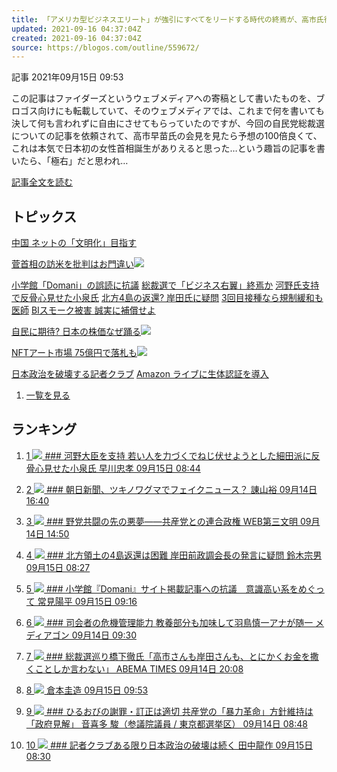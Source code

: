 ```yaml
---
title: 「アメリカ型ビジネスエリート」が強引にすべてをリードする時代の終焉が、高市氏待望の空気に繋がっている。
updated: 2021-09-16 04:37:04Z
created: 2021-09-16 04:37:04Z
source: https://blogos.com/outline/559672/
---
```


 記事
2021年09月15日 09:53

この記事はファイダーズというウェブメディアへの寄稿として書いたものを、ブロゴス向けにも転載していて、そのウェブメディアでは、これまで何を書いても決して何も言われずに自由にさせてもらっていたのですが、今回の自民党総裁選についての記事を依頼されて、高市早苗氏の会見を見たら予想の100倍良くて、これは本気で日本初の女性首相誕生がありえると思った…という趣旨の記事を書いたら、「極右」だと思われ…

[記事全文を読む](https://blogos.com/article/559672/)

## トピックス

[中国 ネットの「文明化」目指す](https://blogos.com/outline/559659/)

[菅首相の訪米を批判はお門違い](https://blogos.com/outline/559675/)![](https://static.blogos.com/pc/image/refine/new.png)

[小学館「Domani」の誤読に抗議](https://blogos.com/outline/559662/)
[総裁選で「ビジネス右翼」終焉か](https://blogos.com/outline/559672/)
[河野氏支持で反骨心見せた小泉氏](https://blogos.com/outline/559656/)
[北方4島の返還? 岸田氏に疑問](https://blogos.com/outline/559649/)
[3回目接種なら規制緩和も 医師](https://blogos.com/outline/559650/)
[BIスモーク被害 誠実に補償せよ](https://blogos.com/outline/559683/)

[自民に期待? 日本の株価なぜ踊る](https://blogos.com/outline/559691/)![](https://static.blogos.com/pc/image/refine/new.png)

[NFTアート市場 75億円で落札も](https://blogos.com/outline/559684/)![](https://static.blogos.com/pc/image/refine/new.png)

[日本政治を破壊する記者クラブ](https://blogos.com/outline/559657/)
[Amazon ライブに生体認証を導入](https://blogos.com/outline/559670/)
1.   [一覧を見る](https://blogos.com/article/pickup_archive/0/)

## ランキング

1.   [   1  ![](https://static.blogos.com/media/member/94/icon.png?1631676605)    ### 河野大臣を支持 若い人を力づくでねじ伏せようとした細田派に反骨心見せた小泉氏       早川忠孝    09月15日 08:44](https://blogos.com/article/559656/)

2.   [   2  ![](https://static.blogos.com/media/member/30843/icon.png?1631676605)    ### 朝日新聞、ツキノワグマでフェイクニュース？       諌山裕    09月14日 16:40](https://blogos.com/article/559566/)

3.   [   3  ![](https://static.blogos.com/media/member/59923/icon.png?1631676605)    ### 野党共闘の先の悪夢――共産党との連合政権       WEB第三文明    09月14日 14:50](https://blogos.com/article/559495/)

4.   [   4  ![](https://static.blogos.com/media/member/28/icon.png?1631676605)    ### 北方領土の4島返還は困難 岸田前政調会長の発言に疑問       鈴木宗男    09月15日 08:27](https://blogos.com/article/559649/)

5.   [   5  ![](https://static.blogos.com/media/member/66301/icon.png?1631676605)    ### 小学館『Domani』サイト掲載記事への抗議　意識高い系をめぐって       常見陽平    09月15日 09:16](https://blogos.com/article/559662/)

6.   [   6  ![](https://static.blogos.com/media/member/81645/icon.png?1631676605)    ### 司会者の危機管理能力 教養部分も加味して羽鳥慎一アナが随一       メディアゴン    09月14日 09:30](https://blogos.com/article/559463/)

7.   [   7  ![](https://static.blogos.com/media/member/144960/icon.png?1631676605)    ### 総裁選巡り橋下徹氏「高市さんも岸田さんも、とにかくお金を撒くことしか言わない」       ABEMA TIMES    09月14日 20:08](https://blogos.com/article/559595/)

8.   [   8  ![](https://static.blogos.com/media/member/74996/icon.png?1631676605)     倉本圭造    09月15日 09:53](https://blogos.com/article/559672/)

9.   [   9  ![](https://static.blogos.com/media/member/52579/icon.png?1631676605)    ### ひるおびの謝罪・訂正は適切 共産党の「暴力革命」方針維持は「政府見解」       音喜多 駿（参議院議員 / 東京都選挙区）    09月14日 08:48](https://blogos.com/article/559458/)

10.   [   10  ![](https://static.blogos.com/media/member/225/icon.png?1631676605)    ### 記者クラブある限り日本政治の破壊は続く       田中龍作    09月15日 08:30](https://blogos.com/article/559657/)